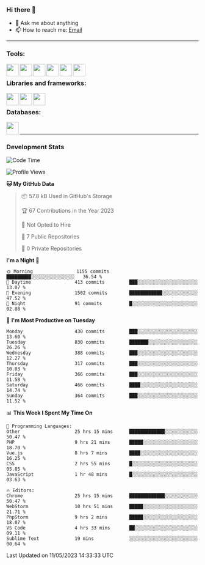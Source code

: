 ### Hi there 👋

- 💬 Ask me about anything
- 📫 How to reach me: [Email]

---

### Tools:
<img align='left' height="32" width="32" src="https://cdn.jsdelivr.net/npm/simple-icons@4.8.0/icons/phpstorm.svg" />
<img align='left' height="32" width="32" src="https://cdn.jsdelivr.net/npm/simple-icons@4.8.0/icons/webstorm.svg" />
<img align='left' height="32" width="32" src="https://cdn.jsdelivr.net/npm/simple-icons@4.8.0/icons/visualstudiocode.svg" />
<img align='left' height="32" width="32" src="https://cdn.jsdelivr.net/npm/simple-icons@4.8.0/icons/sublimetext.svg" />
<img align='left' height="32" width="32" src="https://cdn.jsdelivr.net/npm/simple-icons@4.8.0/icons/laragon.svg" />
<img align='left' height="32" width="32" src="https://cdn.jsdelivr.net/npm/simple-icons@4.8.0/icons/docker.svg" />
<br>

### Libraries and frameworks:
<img align='left' height="32" width="32" src="https://cdn.jsdelivr.net/npm/simple-icons@4.8.0/icons/laravel.svg" />
<img align='left' height="32" width="32" src="https://cdn.jsdelivr.net/npm/simple-icons@4.8.0/icons/vue-dot-js.svg" />
<img align='left' height="32" width="32" src="https://cdn.jsdelivr.net/npm/simple-icons@4.8.0/icons/jquery.svg" />
<br>

### Databases:
<img align='left' height="32" width="32" src="https://cdn.jsdelivr.net/npm/simple-icons@4.8.0/icons/mysql.svg" />
<br>

---
### Development Stats
<!--START_SECTION:waka-->
![Code Time](http://img.shields.io/badge/Code%20Time-1%2C568%20hrs%2017%20mins-blue)

![Profile Views](http://img.shields.io/badge/Profile%20Views-0-blue)

**🐱 My GitHub Data** 

> 📦 57.8 kB Used in GitHub's Storage 
 > 
> 🏆 67 Contributions in the Year 2023
 > 
> 🚫 Not Opted to Hire
 > 
> 📜 7 Public Repositories 
 > 
> 🔑 0 Private Repositories 
 > 
**I'm a Night 🦉** 

```text
🌞 Morning                1155 commits        █████████░░░░░░░░░░░░░░░░   36.54 % 
🌆 Daytime                413 commits         ███░░░░░░░░░░░░░░░░░░░░░░   13.07 % 
🌃 Evening                1502 commits        ████████████░░░░░░░░░░░░░   47.52 % 
🌙 Night                  91 commits          █░░░░░░░░░░░░░░░░░░░░░░░░   02.88 % 
```
📅 **I'm Most Productive on Tuesday** 

```text
Monday                   430 commits         ███░░░░░░░░░░░░░░░░░░░░░░   13.60 % 
Tuesday                  830 commits         ███████░░░░░░░░░░░░░░░░░░   26.26 % 
Wednesday                388 commits         ███░░░░░░░░░░░░░░░░░░░░░░   12.27 % 
Thursday                 317 commits         ███░░░░░░░░░░░░░░░░░░░░░░   10.03 % 
Friday                   366 commits         ███░░░░░░░░░░░░░░░░░░░░░░   11.58 % 
Saturday                 466 commits         ████░░░░░░░░░░░░░░░░░░░░░   14.74 % 
Sunday                   364 commits         ███░░░░░░░░░░░░░░░░░░░░░░   11.52 % 
```


📊 **This Week I Spent My Time On** 

```text
💬 Programming Languages: 
Other                    25 hrs 15 mins      █████████████░░░░░░░░░░░░   50.47 % 
PHP                      9 hrs 21 mins       █████░░░░░░░░░░░░░░░░░░░░   18.70 % 
Vue.js                   8 hrs 7 mins        ████░░░░░░░░░░░░░░░░░░░░░   16.25 % 
CSS                      2 hrs 55 mins       █░░░░░░░░░░░░░░░░░░░░░░░░   05.85 % 
JavaScript               1 hr 48 mins        █░░░░░░░░░░░░░░░░░░░░░░░░   03.63 % 

🔥 Editors: 
Chrome                   25 hrs 15 mins      █████████████░░░░░░░░░░░░   50.47 % 
WebStorm                 10 hrs 51 mins      █████░░░░░░░░░░░░░░░░░░░░   21.71 % 
PhpStorm                 9 hrs 2 mins        █████░░░░░░░░░░░░░░░░░░░░   18.07 % 
VS Code                  4 hrs 33 mins       ██░░░░░░░░░░░░░░░░░░░░░░░   09.11 % 
Sublime Text             19 mins             ░░░░░░░░░░░░░░░░░░░░░░░░░   00.64 % 
```


 Last Updated on 11/05/2023 14:33:33 UTC
<!--END_SECTION:waka-->

[huyviet]: https://huyviet.vn/
[EMAIl]: https://mail.google.com/mail/u/0/?fs=1&tf=cm&source=mailto&to=huynguyenviet0110@gmail.com
